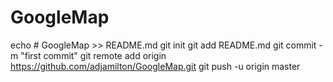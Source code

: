 # GoogleMap
echo # GoogleMap >> README.md
git init
git add README.md
git commit -m "first commit"
git remote add origin https://github.com/adjamilton/GoogleMap.git
git push -u origin master
